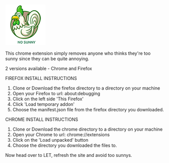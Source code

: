 <img src="chrome/images/icon-128.png" width="128"/>

This chrome extension simply removes anyone who thinks they're too sunny
since they can be quite annoying.

2 versions available - Chrome and Firefox

FIREFOX INSTALL INSTRUCTIONS
1. Clone or Download the firefox directory to a directory on your machine
2. Open your Firefox to url: about:debugging
3. Click on the left side 'This Firefox'
4. Click 'Load temporary addon'
5. Choose the manifest.json file from the firefox directory you downloaded.

CHROME INSTALL INSTRUCTIONS
1. Clone or Download the chrome directory to a directory on your machine
2. Open your Chrome to url: chrome://extensions
3. Click on the 'Load unpacked' button
4. Choose the directory you downloaded the files to.

Now head over to LET, refresh the site and avoid too sunnys.